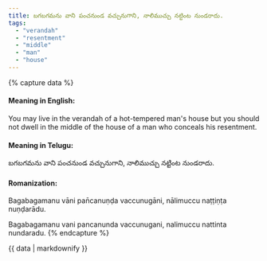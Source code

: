 ```yaml
---
title: బగబగమను వాని పంచనుండ వచ్చునుగాని, నాలిముచ్చు నట్టింట నుండరాదు.
tags:
  - "verandah"
  - "resentment"
  - "middle"
  - "man"
  - "house"
---
```


{% capture data %}
#### Meaning in English:
You may live in the verandah of a hot-tempered man's house but you should not dwell in the middle of the house of a man who conceals his resentment.

#### Meaning in Telugu:
బగబగమను వాని పంచనుండ వచ్చునుగాని, నాలిముచ్చు నట్టింట నుండరాదు.

#### Romanization:
Bagabagamanu vāni pan̄canuṇḍa vaccunugāni, nālimuccu naṭṭiṇṭa nuṇḍarādu.

Bagabagamanu vani pancanunda vaccunugani, nalimuccu nattinta nundaradu.
{% endcapture %}

{{ data | markdownify }}

